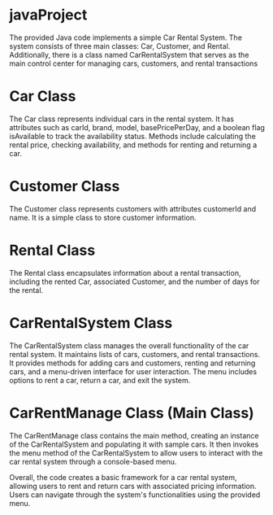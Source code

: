 # javaProject
The provided Java code implements a simple Car Rental System. The system consists of three main classes: Car, Customer, and Rental. Additionally, there is a class named CarRentalSystem that serves as the main control center for managing cars, customers, and rental transactions

# Car Class
The Car class represents individual cars in the rental system. It has attributes such as carId, brand, model, basePricePerDay, and a boolean flag isAvailable to track the availability status. Methods include calculating the rental price, checking availability, and methods for renting and returning a car.

# Customer Class
The Customer class represents customers with attributes customerId and name. It is a simple class to store customer information.

# Rental Class
The Rental class encapsulates information about a rental transaction, including the rented Car, associated Customer, and the number of days for the rental.

# CarRentalSystem Class
The CarRentalSystem class manages the overall functionality of the car rental system. It maintains lists of cars, customers, and rental transactions. It provides methods for adding cars and customers, renting and returning cars, and a menu-driven interface for user interaction. The menu includes options to rent a car, return a car, and exit the system.

# CarRentManage Class (Main Class)
The CarRentManage class contains the main method, creating an instance of the CarRentalSystem and populating it with sample cars. It then invokes the menu method of the CarRentalSystem to allow users to interact with the car rental system through a console-based menu.

Overall, the code creates a basic framework for a car rental system, allowing users to rent and return cars with associated pricing information. Users can navigate through the system's functionalities using the provided menu.
